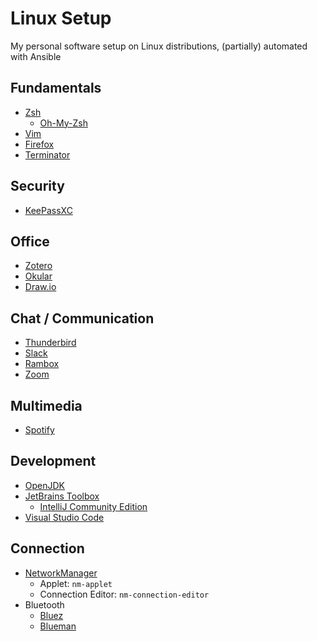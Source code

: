 # Linux Setup
My personal software setup on Linux distributions, (partially) automated with Ansible

## Fundamentals
* [Zsh](https://www.zsh.org/)
  * [Oh-My-Zsh](https://ohmyz.sh/)
* [Vim](https://www.vim.org/)
* [Firefox](https://www.mozilla.org/en-US/firefox/)
* [Terminator](https://github.com/gnome-terminator/terminator)

## Security
* [KeePassXC](https://keepassxc.org/)

## Office
* [Zotero](https://www.zotero.org/)
* [Okular](https://okular.kde.org/)
* [Draw.io](https://github.com/jgraph/drawio-desktop)

## Chat / Communication
* [Thunderbird](https://www.thunderbird.net/)
* [Slack](https://slack.com/)
* [Rambox](https://github.com/ramboxapp/community-edition)
* [Zoom](https://zoom.us/)

## Multimedia
* [Spotify](https://www.spotify.com/)

## Development
* [OpenJDK](https://openjdk.java.net/)
* [JetBrains Toolbox](https://www.jetbrains.com/toolbox-app/)
  * [IntelliJ Community Edition](https://www.jetbrains.com/idea/)
* [Visual Studio Code](https://github.com/Microsoft/vscode)

## Connection
* [NetworkManager](https://wiki.archlinux.org/index.php/NetworkManager)
  * Applet: `nm-applet`
  * Connection Editor: `nm-connection-editor`
* Bluetooth
  * [Bluez](http://www.bluez.org/)
  * [Blueman](https://github.com/blueman-project/blueman)

